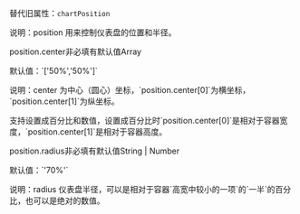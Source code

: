替代旧属性：`chartPosition`

说明：position 用来控制仪表盘的位置和半径。

<p class='ev_expand_title'>position.center<span class='ev_expand_required'>非必填</span><span class='ev_expand_defaults'>有默认值</span><span class='ev_expand_type'>Array</span>
<p class='ev_expand_introduce'>默认值：`['50%','50%']`
<p class='ev_expand_introduce'>说明：center 为中心（圆心）坐标，`position.center[0]`为横坐标，`position.center[1]`为纵坐标。
<p class='ev_expand_introduce'>支持设置成百分比和数值，设置成百分比时`position.center[0]`是相对于容器宽度，`position.center[1]`是相对于容器高度。

<p class='ev_expand_title'>position.radius<span class='ev_expand_required'>非必填</span><span class='ev_expand_defaults'>有默认值</span><span class='ev_expand_type'>String | Number</span>
<p class='ev_expand_introduce'>默认值：`'70%'`
<p class='ev_expand_introduce'>说明：radius 仪表盘半径，可以是相对于容器`高宽中较小的一项`的`一半`的百分比，也可以是绝对的数值。
